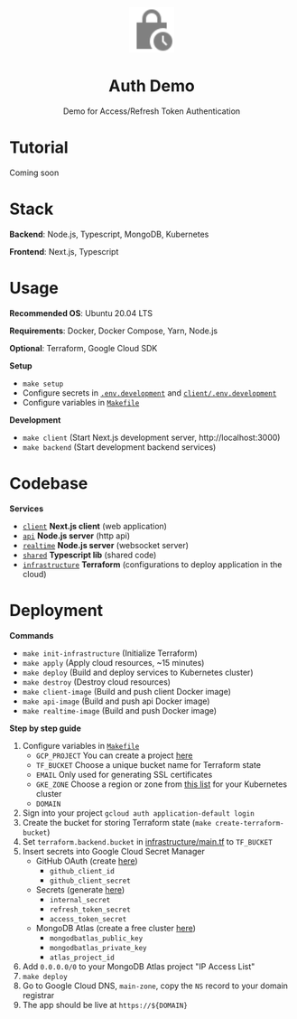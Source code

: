 <div align="center">
  <a href="https://github.com/flolu/auth">
    <img width="80px" height="auto" src="./.github/lock.svg" />
  </a>
  <br>
  <h1>Auth Demo</h1>
  <p>Demo for Access/Refresh Token Authentication</p>
</div>

# Tutorial

<!-- TODO insert YouTube tutorial -->

Coming soon

<!-- TODO GIF of demo -->

# Stack

**Backend**: Node.js, Typescript, MongoDB, Kubernetes

**Frontend**: Next.js, Typescript

# Usage

**Recommended OS**: Ubuntu 20.04 LTS

**Requirements**: Docker, Docker Compose, Yarn, Node.js

**Optional**: Terraform, Google Cloud SDK

**Setup**

- `make setup`
- Configure secrets in [`.env.development`](.env.development) and [`client/.env.development`](client/.env.development)
- Configure variables in [`Makefile`](Makefile)

**Development**

- `make client` (Start Next.js development server, http://localhost:3000)
- `make backend` (Start development backend services)

# Codebase

**Services**

- [`client`](client) **Next.js client** (web application)
- [`api`](api) **Node.js server** (http api)
- [`realtime`](realtime) **Node.js server** (websocket server)
- [`shared`](shared) **Typescript lib** (shared code)
- [`infrastructure`](infrastructure) **Terraform** (configurations to deploy application in the cloud)

# Deployment

**Commands**

- `make init-infrastructure` (Initialize Terraform)
- `make apply` (Apply cloud resources, ~15 minutes)
- `make deploy` (Build and deploy services to Kubernetes cluster)
- `make destroy` (Destroy cloud resources)
- `make client-image` (Build and push client Docker image)
- `make api-image` (Build and push api Docker image)
- `make realtime-image` (Build and push Docker image)

**Step by step guide**

1. Configure variables in [`Makefile`](Makefile)
   - `GCP_PROJECT` You can create a project [here](https://console.cloud.google.com)
   - `TF_BUCKET` Choose a unique bucket name for Terraform state
   - `EMAIL` Only used for generating SSL certificates
   - `GKE_ZONE` Choose a region or zone from [this list](https://cloud.google.com/compute/docs/regions-zones) for your Kubernetes cluster
   - `DOMAIN`
2. Sign into your project `gcloud auth application-default login`
3. Create the bucket for storing Terraform state (`make create-terraform-bucket`)
4. Set `terraform.backend.bucket` in [infrastructure/main.tf](infrastructure/main.tf) to `TF_BUCKET`
5. Insert secrets into Google Cloud Secret Manager
   - GitHub OAuth (create [here](https://github.com/settings/developers))
     - `github_client_id`
     - `github_client_secret`
   - Secrets (generate [here](https://randomkeygen.com))
     - `internal_secret`
     - `refresh_token_secret`
     - `access_token_secret`
   - MongoDB Atlas (create a free cluster [here](https://www.mongodb.com/cloud/atlas))
     - `mongodbatlas_public_key`
     - `mongodbatlas_private_key`
     - `atlas_project_id`
6. Add `0.0.0.0/0` to your MongoDB Atlas project "IP Access List"
7. `make deploy`
8. Go to Google Cloud DNS, `main-zone`, copy the `NS` record to your domain registrar
9. The app should be live at `https://${DOMAIN}`
